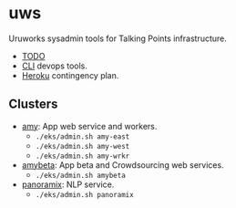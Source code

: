 # uws

Uruworks sysadmin tools for Talking Points infrastructure.

* [TODO](./docs/todo.md)
* [CLI](./docs/devops.md) devops tools.
* [Heroku](./docs/heroku.md) contingency plan.

## Clusters

* [amy](./cluster/amy/README.md): App web service and workers.
	* `./eks/admin.sh amy-east`
	* `./eks/admin.sh amy-west`
	* `./eks/admin.sh amy-wrkr`
* [amybeta](./cluster/amybeta/README.md): App beta and Crowdsourcing web services.
	* `./eks/admin.sh amybeta`
* [panoramix](./cluster/panoramix/README.md): NLP service.
	* `./eks/admin.sh panoramix`
